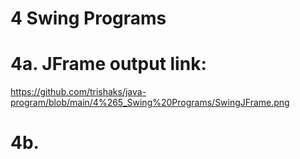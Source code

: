 # 4 Swing Programs
# 4a. JFrame output link:
https://github.com/trishaks/java-program/blob/main/4%265_Swing%20Programs/SwingJFrame.png

# 4b. 
